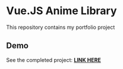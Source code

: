# Vue.JS Anime Library

This repository contains my portfolio project

## Demo
See the completed project: [**LINK HERE**](http://h91991ai.beget.tech/)
